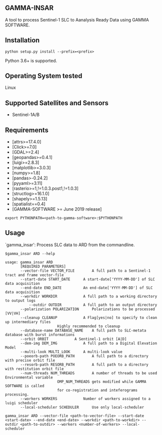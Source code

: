 ## GAMMA-INSAR

A tool to process Sentinel-1 SLC to Aanalysis Ready Data using GAMMA SOFTWARE.

## Installation

    python setup.py install --prefix=<prefix> 

Python 3.6+ is supported.

## Operating System tested
Linux

## Supported Satellites and Sensors
* Sentinel-1A/B

## Requirements
* [attrs>=17.4.0]
* [Click>=7.0]
* [GDAL>=2.4]
* [geopandas>=0.4.1]
* [luigi>=2.8.3]
* [matplotlib>=3.0.3]
* [numpy>=1.8]
* [pandas>-0.24.2]
* [pyyaml>=3.11]
* [rasterio>=1,!=1.0.3.post1,!=1.0.3]
* [structlog>=16.1.0]
* [shapely>=1.5.13]
* [spatialist==0.4]
* [GAMMA-SOFTWARE >= June 2019 release]

`export PYTHONPATH=<path-to-gamma-software>:$PYTHONPATH`

## Usage

`gamma_insar': Process SLC data to ARD from the commandline.

	$gamma_insar ARD --help

	usage: gamma_insar ARD
		   [REQUIRED PARAMETERS]
		   --vector-file VECTOR_FILE		A full path to a Sentinel-1 tract and frame vector-file 
		   --start-date START_DATE		A start-date['YYYY-MM-DD'] of SLC data acquisition
		   --end-date END_DATE			An end-date['YYYY-MM-DD'] of SLC data acquisition
		   --workdir WORKDIR			A full path to a working directory to output logs
	           --outdir OUTDIR	 		A full path to an output directory
		   --polarization POLARIZATION  	Polarizations to be processed [VV|VH]	
		   --cleanup CLEANUP			A Flag[yes|no] to specify to clean up intermediary files 
							Highly recommended to cleanup
		   --database-name DATABASE_NAME	A full path to SLC-metata database with burst informations
		   --orbit ORBIT			A Sentinel-1 orbit [A|D]
		   --dem-img DEM_IMG			A full path to a Digital Elevation Model
		   --multi-look MULTI_LOOK		A multi-look value
		   --poeorb-path POEORB_PATH		A full path to a directory with precise orbit file
		   --resorb-path RESORB_PATH		A full path to a directory with restitution orbit file
		   --num-threads NUM_THREADS		A number of threads to be used Environmental variable 
							OMP_NUM_THREADS gets modified while GAMMA SOFTWARE is called 
							for co-registration and inteferograms processing.
		   --workers WORKERS			Number of workers assigned to a luigi scheduler 
		   --local-scheduler SCHEDULER		Use only local-scheduler


`gamma_insar ARD --vector-file <path-to-vector-file> --start-date <start-date> --end-date <end-date> --workdir <path-to-workdir> --outdir <path-to-outdir> --workers <number-of-workers> --local-scheduler` 




